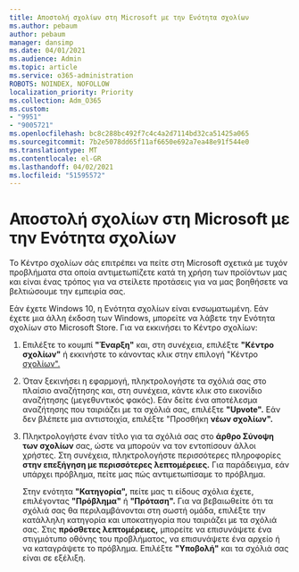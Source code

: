 ```yaml
---
title: Αποστολή σχολίων στη Microsoft με την Ενότητα σχολίων
ms.author: pebaum
author: pebaum
manager: dansimp
ms.date: 04/01/2021
ms.audience: Admin
ms.topic: article
ms.service: o365-administration
ROBOTS: NOINDEX, NOFOLLOW
localization_priority: Priority
ms.collection: Adm_O365
ms.custom:
- "9951"
- "9005721"
ms.openlocfilehash: bc8c288bc492f7c4c4a2d7114bd32ca51425a065
ms.sourcegitcommit: 7b2e5078dd65f11af6650e692a7ea48e91f544e0
ms.translationtype: MT
ms.contentlocale: el-GR
ms.lasthandoff: 04/02/2021
ms.locfileid: "51595572"
---
```

# <a name="send-feedback-to-microsoft-with-feedback-hub"></a>Αποστολή σχολίων στη Microsoft με την Ενότητα σχολίων

Το Κέντρο σχολίων σάς επιτρέπει να πείτε στη Microsoft σχετικά με τυχόν προβλήματα στα οποία αντιμετωπίζετε κατά τη χρήση των προϊόντων μας και είναι ένας τρόπος για να στείλετε προτάσεις για να μας βοηθήσετε να βελτιώσουμε την εμπειρία σας.

Εάν έχετε Windows 10, η Ενότητα σχολίων είναι ενσωματωμένη. Εάν έχετε μια άλλη έκδοση των Windows, μπορείτε να λάβετε την Ενότητα σχολίων στο Microsoft Store. Για να εκκινήσει το Κέντρο σχολίων: 

1. Επιλέξτε το κουμπί **"Έναρξη"** και, στη συνέχεια, επιλέξτε **"Κέντρο σχολίων"** ή εκκινήστε το κάνοντας κλικ στην επιλογή "Κέντρο [σχολίων".](feedback-hub://)

1. Όταν ξεκινήσει η εφαρμογή, πληκτρολογήστε τα σχόλιά σας στο πλαίσιο αναζήτησης και, στη συνέχεια, κάντε κλικ στο εικονίδιο αναζήτησης (μεγεθυντικός φακός). Εάν δείτε ένα αποτέλεσμα αναζήτησης που ταιριάζει με τα σχόλιά σας, επιλέξτε **"Upvote".** Εάν δεν βλέπετε μια αντιστοιχία, επιλέξτε "Προσθήκη **νέων σχολίων".**

1. Πληκτρολογήστε έναν τίτλο για τα σχόλιά σας στο **άρθρο Σύνοψη των σχολίων** σας, ώστε να μπορούν να τον εντοπίσουν άλλοι χρήστες. Στη συνέχεια, πληκτρολογήστε περισσότερες πληροφορίες **στην επεξήγηση με περισσότερες λεπτομέρειες.** Για παράδειγμα, εάν υπάρχει πρόβλημα, πείτε μας πώς αντιμετωπίσαμε το πρόβλημα.

    Στην ενότητα **"Κατηγορία",** πείτε μας τι είδους σχόλια έχετε, επιλέγοντας **"Πρόβλημα"** ή **"Πρόταση".** Για να βεβαιωθείτε ότι τα σχόλιά σας θα περιλαμβάνονται στη σωστή ομάδα, επιλέξτε την κατάλληλη κατηγορία και υποκατηγορία που ταιριάζει με τα σχόλιά σας. Στις **πρόσθετες λεπτομέρειες,** μπορείτε να επισυνάψετε ένα στιγμιότυπο οθόνης του προβλήματος, να επισυνάψετε ένα αρχείο ή να καταγράψετε το πρόβλημα. Επιλέξτε **"Υποβολή"** και τα σχόλιά σας είναι σε εξέλιξη.


